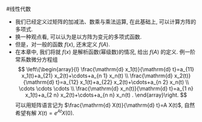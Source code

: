 #线性代数 

- 我们已经定义过矩阵的加减法、数乘与乘法运算, 在此基础上, 可以计算方阵的多项式.
- 换一种观点看, 可以认为是以方阵为变元的多项式函数.
- 但是，对一般的函数 $f(x)$, 还末定义 $f(A)$.
- 在本章中, 我们将就 $f(x)$ 是解析函数(幂级数)的情况, 给出 $f(A)$ 的定义.
例一阶常系数微分方程组
$$
\left\{\begin{array}{l}
\frac{\mathrm{d} x_1(t)}{\mathrm{d} t}=a_{11} x_1(t)+a_{21} x_2(t)+\cdots+a_{n 1} x_n(t) \\
\frac{\mathrm{d} x_2(t)}{\mathrm{d} t}=a_{12} x_1(t)+a_{22} x_2(t)+\cdots+a_{n 2} x_n(t) \\
\cdots \cdots \cdots \\
\frac{\mathrm{d} x_n(t)}{\mathrm{d} t}=a_{1 n} x_1(t)+a_{2 n} x_2(t)+\cdots+a_{n n} x_n(t) .
\end{array}\right.
$$
可以用矩阵语言记为 $\frac{\mathrm{d} X(t)}{\mathrm{d} t}=A X(t)$, 自然希望有解 $X(t)=e^{A t} X(0)$.